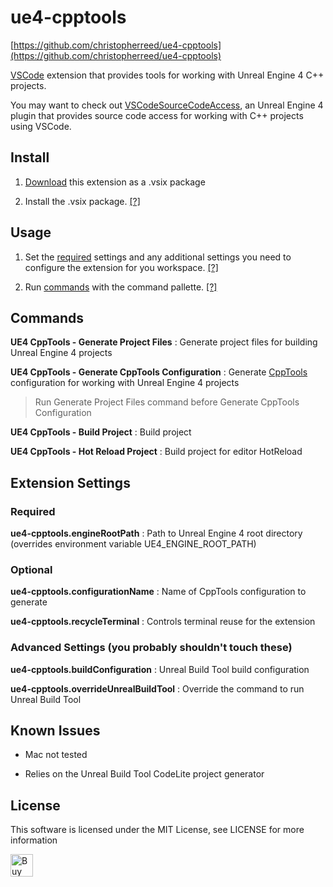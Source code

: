 ue4-cpptools
============
[https://github.com/christopherreed/ue4-cpptools](https://github.com/christopherreed/ue4-cpptools)

[VSCode](https://code.visualstudio.com/) extension that provides tools for working with Unreal Engine 4 C++ projects.

You may want to check out [VSCodeSourceCodeAccess](https://github.com/christopherreed/VSCodeSourceCodeAccess), an Unreal Engine 4 plugin that provides source code access for working with C++ projects using VSCode.

Install
-------

1) [Download](https://github.com/christopherreed/ue4-cpptools/releases) this extension as a .vsix package

2) Install the .vsix package. [[?]](https://code.visualstudio.com/docs/editor/extension-gallery#_install-from-a-vsix)

Usage
-----

1) Set the [required](#Required) settings and any additional settings you need to configure the extension for you workspace. [[?]](https://code.visualstudio.com/docs/getstarted/settings)

2) Run [commands](#Commands) with the command pallette. [[?]](https://code.visualstudio.com/docs/getstarted/userinterface#_command-palette)


Commands
--------

__UE4 CppTools - Generate Project Files__ : Generate project files for building Unreal Engine 4 projects

__UE4 CppTools - Generate CppTools Configuration__ : Generate [CppTools](https://marketplace.visualstudio.com/items?itemName=ms-vscode.cpptools) configuration for working with Unreal Engine 4 projects

> Run Generate Project Files command before Generate CppTools Configuration

__UE4 CppTools - Build Project__ : Build project

__UE4 CppTools - Hot Reload Project__ : Build project for editor HotReload

Extension Settings
------------------
### Required
__ue4-cpptools.engineRootPath__ : Path to Unreal Engine 4 root directory (overrides environment variable UE4_ENGINE_ROOT_PATH)

### Optional
__ue4-cpptools.configurationName__ : Name of CppTools configuration to generate

__ue4-cpptools.recycleTerminal__ : Controls terminal reuse for the extension

### Advanced Settings (you probably shouldn't touch these)

__ue4-cpptools.buildConfiguration__ : Unreal Build Tool build configuration

__ue4-cpptools.overrideUnrealBuildTool__ : Override the command to run Unreal Build Tool

Known Issues
------------

* Mac not tested

* Relies on the Unreal Build Tool CodeLite project generator

License
-------

This software is licensed under the MIT License, see LICENSE for more information

<a href='https://ko-fi.com/A41034HG' target='_blank'><img height='36' style='border:0px;height:36px;' src='https://az743702.vo.msecnd.net/cdn/kofi2.png?v=0' border='0' alt='Buy Me a Coffee at ko-fi.com' /></a>
